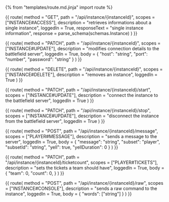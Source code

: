 {% from "templates/route.md.jinja" import route %}

{{ route(
  method = "GET",
  path = "/api/instance/{instanceId}",
  scopes = ["INSTANCE#ACCESS"],
  description = "retrieves informations about a single instance",
  loggedIn = True,
  responseText = "single instance information",
  response = parse_schema(schemas.Instance)
) }}

{{ route(
  method = "PATCH",
  path = "/api/instance/{instanceId}",
  scopes = ["INSTANCE#UPDATE"],
  description = "modifies connection details to the battlefield server",
  loggedIn = True,
  body = {
    "host": "string",
    "port": "number",
    "password": "string"
  }
) }}

{{ route(
  method = "DELETE",
  path = "/api/instance/{instanceId}",
  scopes = ["INSTANCE#DELETE"],
  description = "removes an instance",
  loggedIn = True
) }}

{{ route(
  method = "PATCH",
  path = "/api/instance/{instanceId}/start",
  scopes = ["INSTANCE#UPDATE"],
  description = "connect the instance to the battlefield server",
  loggedIn = True
) }}

{{ route(
  method = "PATCH",
  path = "/api/instance/{instanceId}/stop",
  scopes = ["INSTANCE#UPDATE"],
  description = "disconnect the instance from the battlefield server",
  loggedIn = True
) }}

{{ route(
  method = "POST",
  path = "/api/instance/{instanceId}/message",
  scopes = ["PLAYER#MESSAGE"],
  description = "sends a message to the server",
  loggedIn = True,
  body = {
    "message": "string",
    "subset": "player",
    "subsetId": "string",
    "yell": true,
    "yellDuration": 0
  }
) }}

{{ route(
  method = "PATCH",
  path = "/api/instance/{instanceId}/ticketcount",
  scopes = ["PLAYER#TICKETS"],
  description = "sets the tickets a team should have",
  loggedIn = True,
  body = {
    "team": 0,
    "count": 0,
  }
) }}

{{ route(
  method = "POST",
  path = "/api/instance/{instanceId}/raw",
  scopes = ["INSTANCE#CONSOLE"],
  description = "sends a raw command to the instance",
  loggedIn = True,
  body = {
    "words": ["string"]
  }
) }}
